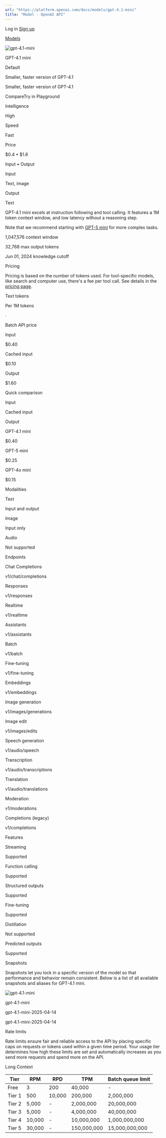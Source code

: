 ```yaml
---
url: "https://platform.openai.com/docs/models/gpt-4.1-mini"
title: "Model - OpenAI API"
---
```


Log in [Sign up](https://platform.openai.com/signup)

[Models](https://platform.openai.com/docs/models)

![gpt-4.1-mini](https://cdn.openai.com/API/docs/images/model-page/model-icons/gpt-4.1-mini.png)

GPT-4.1 mini

Default

Smaller, faster version of GPT-4.1

Smaller, faster version of GPT-4.1

CompareTry in Playground

Intelligence

High

Speed

Fast

Price

$0.4 • $1.6

Input • Output

Input

Text, image

Output

Text

GPT-4.1 mini excels at instruction following and tool calling. It features a
1M token context window, and low latency without a reasoning step.

Note that we recommend starting with [GPT-5 mini](https://platform.openai.com/docs/models/gpt-5-mini) for
more complex tasks.

1,047,576 context window

32,768 max output tokens

Jun 01, 2024 knowledge cutoff

Pricing

Pricing is based on the number of tokens used. For tool-specific models, like search and computer use, there's a fee per tool call. See details in the [pricing page](https://platform.openai.com/docs/pricing).

Text tokens

Per 1M tokens

∙

Batch API price

Input

$0.40

Cached input

$0.10

Output

$1.60

Quick comparison

Input

Cached input

Output

GPT-4.1 mini

$0.40

GPT-5 mini

$0.25

GPT-4o mini

$0.15

Modalities

Text

Input and output

Image

Input only

Audio

Not supported

Endpoints

Chat Completions

v1/chat/completions

Responses

v1/responses

Realtime

v1/realtime

Assistants

v1/assistants

Batch

v1/batch

Fine-tuning

v1/fine-tuning

Embeddings

v1/embeddings

Image generation

v1/images/generations

Image edit

v1/images/edits

Speech generation

v1/audio/speech

Transcription

v1/audio/transcriptions

Translation

v1/audio/translations

Moderation

v1/moderations

Completions (legacy)

v1/completions

Features

Streaming

Supported

Function calling

Supported

Structured outputs

Supported

Fine-tuning

Supported

Distillation

Not supported

Predicted outputs

Supported

Snapshots

Snapshots let you lock in a specific version of the model so that performance and behavior remain consistent. Below is a list of all available snapshots and aliases for GPT-4.1 mini.

![gpt-4.1-mini](https://cdn.openai.com/API/docs/images/model-page/model-icons/gpt-4.1-mini.png)

gpt-4.1-mini

gpt-4.1-mini-2025-04-14

gpt-4.1-mini-2025-04-14

Rate limits

Rate limits ensure fair and reliable access to the API by placing specific caps on requests or tokens used within a given time period. Your usage tier determines how high these limits are set and automatically increases as you send more requests and spend more on the API.

Long Context

| Tier | RPM | RPD | TPM | Batch queue limit |
| --- | --- | --- | --- | --- |
| Free | 3 | 200 | 40,000 | - |
| Tier 1 | 500 | 10,000 | 200,000 | 2,000,000 |
| Tier 2 | 5,000 | - | 2,000,000 | 20,000,000 |
| Tier 3 | 5,000 | - | 4,000,000 | 40,000,000 |
| Tier 4 | 10,000 | - | 10,000,000 | 1,000,000,000 |
| Tier 5 | 30,000 | - | 150,000,000 | 15,000,000,000 |